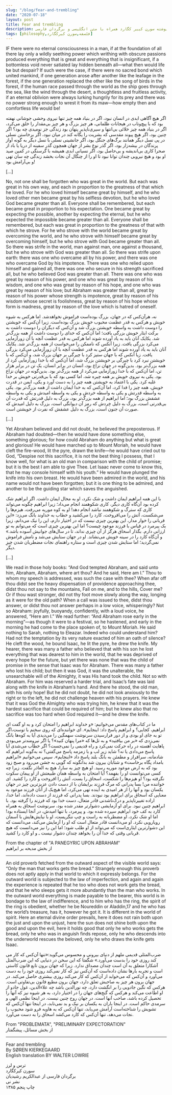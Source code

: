 ```yaml
---
slug: "/blog/fear-and-trembling"
date: "2020-07-18"
layout: post
title: Fear and trembling
description: بخش‌هایی از کتاب ترس و لرز نوشته سورن کییر کگارد همراه با متن انگلیسی و برگردان فارسی
tags: [philosophy,فلسفه,سورن کیرکگارد]
---
```



IF there were no eternal consciousness in a man, if at the foundation of all there lay only a wildly seething power which writhing with obscure passions produced everything that is great and everything that is insignificant, if a bottomless void never satiated lay hidden beneath all—what then would life be but despair? If such were the case, if there were no sacred bond which united mankind, if one generation arose after another like the leafage in the forest, if the one generation replaced the other like the song of birds in the forest, if the human race passed through the world as the ship goes through the sea, like the wind through the desert, a thoughtless and fruitless activity, if an eternal oblivion were always lurking hungrily for its prey and there was no power strong enough to wrest it from its maw—how empty then and comfortless life would be!

<div class="rtl">
اگر هیچ آگاهی ابدی در انسان نبود، اگر در بنیاد همه چیز تنها نیروی وحشی جوشانی نهفته بود که با پیچ‌و‌تاب در هیجانات ظلمانی، هر چیز بزرگ و هر چیز بی‌مقدار را خلق می‌کرد، اگر در بنیاد همه چیز خلائی بی‌انتها و سیری‌ناپذیر پنهان بود زندگی جز نومیدی چه بود؟ اگر چنین بود، اگر هیچ پیوند مقدسی که بشریت را یگانه کند در میان نبود، اگر برخاستن نسلی در پی نسل دیگر همانند برگ‌های جنگل بود، اگر جانشینی نسلی با نسل دیگر به گونه آواز پرندگان در بیشه‌زار بود، اگر گذر نوع بشر از جهان همچون گذر سفینه از دریا یا باد از صحرا کاری بی‌اندیشه و بی‌حاصل بود، اگر نسیانی ابدی همیشه با گرسنگی در کمین صید او بود و هیچ نیرویی چندان توانا نبود تا او را از چنگال آن نجات بخشد زندگی چه سان تهی و بی‌آرامش بود!
</div>

[...]

No, not one shall be forgotten who was great in the world. But each was great in his own way, and each in proportion to the greatness of that which he loved. For he who loved himself became great by himself, and he who loved other men became great by his selfless devotion, but he who loved God became greater than all. Everyone shall be remembered, but each became great in proportion to his expectation. One became great by expecting the possible, another by expecting the eternal, but he who expected the impossible became greater than all. Everyone shall be remembered, but each was great in proportion to the greatness of that with which he strove. For he who strove with the world became great by overcoming the world, and he who strove with himself became great by overcoming himself, but he who strove with God became greater than all. So there was strife in the world, man against man, one against a thousand, but he who strove with God was greater than all. So there was strife upon earth: there was one who overcame all by his power, and there was one who overcame God by his impotence. There was one who relied upon himself and gained all, there was one who secure in his strength sacrificed all, but he who believed God was greater than all. There was one who was great by reason of his power, and one who was great by reason of his wisdom, and one who was great by reason of his hope, and one who was great by reason of his love; but Abraham was greater than all, great by reason of his power whose strength is impotence, great by reason of his wisdom whose secret is foolishness, great by reason of his hope whose form is madness, great by reason of the love which is hatred of oneself.

<div class="rtl">
نه، هرآن‌کس که در جهان، بزرگ بوده‌است فراموش نخواهدشد. اما هرکس به شیوه خویش و هرکس به قدر عظمت محبوب خویش بزرگ بوده‌است. زیرا آن‌کس که خویشتن را دوست داشت به واسطه خویشتن بزرگ شد و آن‌کس که دیگران را دوست داشت به برکت ایثار خویش بزرگی یافت؛ اما آن‌کس که خدای را دوست داشت از همه بزرگ‌تر شد. یکایک آنان باید به یاد آورده شوند اما هرکس به قدر عظمت آنچه با آن زورآزمایی می‌کرد بزرگی یافت. زیرا آنکس که ناممکن را می‌خواست از همه بزرگ‌تر شد. یکایک آنان باید به یاد آورده شوند اما هرکس به قدر عظمت آنچه با آن زورآزمایی می‌کرد بزرگی یافت. زیا آنکس که با جهان ستیز کرد با چیرگی بر جهان بزرگ شد، و آن‌کس که با خویشتن نبرد کرد با چیرگی بر خویشتن بزرگ شد، اما آن‌کس که با خدا زورآزمایی کرد از همه بزرگ‌تر بود. بدین‌گونه در جهان نزاع بود، انسان در برابر انسان،‌ یک تن در برابر هزار تن، اما آن‌کس که با خدا زورآزمایی می‌کرد از همه بزرگ‌تر بود. بدین‌گونه در جهان نزاع بود. یکی به نیروی خویش بر همه چیره شد،‌ اما کسی بود که با بی‌قدرتی خویش بر خدا غلبه کرد. یکی با اعتماد به خویشتن همه چیز را به دست آورد و یکی، ایمن در قدرت خویش، همه چیز را فدا کرد، اما آن‌کس که به خدا ایمان داشت از همه بزرگ‌تر بود. یکی به واسطه قدرتش و یکی به واسطه خردش و یکی به واسطه امیدش و یکی به واسطه عشقش بزرگ بود؛ اما ابراهیم از همه بزرگ‌تر بود، بزرگ به دلیل قدرتش که قدرت آن بی‌قدرتی است، بزرگ به دلیل خِردش که رمز آن دیوانگی است، بزرگ به دلیل امیدش که صورت آن جنون است، بزرگ به دلیل عشقش که نفرت از خویشتن است.
</div>

[...]

Yet Abraham believed and did not doubt, he believed the preposterous. If Abraham had doubted—then he would have done something else, something glorious; for how could Abraham do anything but what is great and glorious! He would have marched up to Mount Moriah, he would have cleft the fire-wood, lit the pyre, drawn the knife—he would have cried out to God, “Despise not this sacrifice, it is not the best thing I possess, that I know well, for what is an old man in comparison with the child of promise; but it is the best I am able to give Thee. Let Isaac never come to know this, that he may console himself with his youth.” He would have plunged the knife into his own breast. He would have been admired in the world, and his name would not have been forgotten; but it is one thing to be admired, and another to be the guiding star which saves the anguished.

<div class="rtl">
با این همه ابراهیم ایمان داشت و شک نکرد، او به محال ایمان داشت. اگر ابراهیم شک کرده بود آن‌گاه کاری دیگر، کاری شکوهمند انجام می‌داد؛ زیرا ابراهیم چگونه می‌تواند کاری که سترگ و شکوهمند نباشد انجام دهد! او به کوه موریه می‌رفت، هیزم‌ها را می‌شکست، آتش را می‌افروخت، کارد را می‌کشید و خطاب به خداوند بانگ می‌زد:‌ «این قربانی را خوار مدار، این بهترین چیزی نیست که در اختیار دارم، این را نیک می‌دانم، زیرا یک پیرمرد در قیاس با فرزند موعود چیست؟ اما این بهترین چیزی است که می‌توانم به تو ارزانی دارم. بگذار اسحاق هرگز از آن چیزی نداند، تا در سال‌های جوانیش آسوده باشد.» و آن‌گاه کارد را در سینه خویش می‌نشاند. او در جهان ستایش می‌شد و نامش فراموش نمی‌گردید؛ اما ستایش شدن چیزی است و ستاره راهنمای نجات مضطربان شدن چیزِ دیگر.
</div>

[...]

We read in those holy books: “And God tempted Abraham, and said unto him, Abraham, Abraham, where art thou? And he said, Here am I.” Thou to whom my speech is addressed, was such the case with thee? When afar off thou didst see the heavy dispensation of providence approaching thee, didst thou not say to the mountains, Fall on me, and to the hills, Cover me? Or if thou wast stronger, did not thy foot move slowly along the way, longing as it were for the old path? When a call was issued to thee, didst thou answer, or didst thou not answer perhaps in a low voice, whisperingly? Not so Abraham: joyfully, buoyandy, confidently, with a loud voice, he answered, “Here am I.” We read further: “And Abraham rose early in the morning”—as though it were to a festival, so he hastened, and early in the morning he had come to the place spoken of, to Mount Moriah. He said nothing to Sarah, nothing to Eleazar. Indeed who could understand him? Had not the temptation by its very nature exacted of him an oath of silence? He cleft the wood, he bound Isaac, he lit the pyre, he drew the knife. My hearer, there was many a father who believed that with his son he lost everything that was dearest to him in the world, that he was deprived of every hope for the future, but yet there was none that was the child of promise in the sense that Isaac was for Abraham. There was many a father who lost his child; but then it was God, it was the unalterable, the unsearchable will of the Almighty, it was His hand took the child. Not so with Abraham. For him was reserved a harder trial, and Isaac’s fate was laid along with the knife in Abraham’s hand. And there he stood, the old man, with his only hope! But he did not doubt, he did not look anxiously to the right or to the left, he did not challenge heaven with his prayers. He knew that it was God the Almighty who was trying him, he knew that it was the hardest sacrifice that could be required of him; but he knew also that no sacrifice was too hard when God required it—and he drew the knife.

<div class="rtl">
ما در کتاب‌های مقدس می‌خوانیم: «و خداوند ابراهیم را امتحان کرد و به او گفت ای ابراهیم، کجایی؟ و ابراهیم پاسخ داد: اینجایم». ای خواننده‌ای که روی سخنم با توست،‌اگر تو به جای او بودی و از دور فرارسیدن سرنوشت سهمگین را می‌دیدی آیا به کو‌ه‌ها بانگ نمی‌زدی که «بر من بیافتید» و به تل‌ها که «مرا پنهان کنید»؟ یا اگر نیرومندتر می‌بودی پاهایت آهسته در راه حرکت نمی‌کرد و راه قدیمی را نمی‌جست؟ اگر خطاب می‌شدی آیا پاسخ می‌دادی یا نه؟ شاید زیر لب و با زمزمه پاسخ می‌گفتی؟ نه به‌گونه ابراهیم که شادمانه،‌ سرافراز و مطمئن به بانگ بلند پاسخ داد «اینجایم». سپس می‌خوانیم «ابراهیم بامداد پگاه برخاست» و شتابان بیرون شد بدانگونه که گویی به جشن می‌رود و صبح زود بود که به ارض موعود موریه رسید. او هیچ چیز به سارا،‌ هیچ به العاذر نگفت. زیرا چه کسی می‌توانست او را بفهمد؟ آیا امتحان به واسطه همان طبیعتش از او پیمان سکوت نگرفته بود؟ او هیزم‌ها را شکست، اسحاق را بست، آتش را افروخت و کارد را کشید. ای خواننده من! بسا پدرانی که مرگ فرزند برایشان با از دست دادن عزیزترین چیز در جهان یکسان بود و آنها را از هر امیدی به آینده تهی می‌کرد، اما هیچ‌یک از آنان فرزند موعود به معنایی که اسحاق برای ابراهیم بود نبودند. بسا پدرانی که فرزند از دست داده‌اند، اما خدا، اراده تغییرناپذیر و درک‌ناشدنی قادر متعال، دست خدا بود که فرزند را گرفته بود. با ابراهیم چنین نبود. برای او آزمایشی دشوارتر مقدر شده بود، سرنوشت اسحاق به همراه کارد به کف خود ابراهیم سپرده شده بود. و پیرمرد، با تنها امیدش، در آنجا ایستاده بود! اما او شک نکرد، او مضطربانه به راست و چپ ننگریست، او با نیایش‌هایش با آسمان رویارویی نکرد. او می‌دانست قادر متعال است که او را آزمایش می‌کند، می‌دانست که این دشوارترین ایثاری‌است که می‌تواند از او طلب شود؛ اما این را نیز می‌دانست که هیچ قربانی وقتی که خدا آن را بخواهد چندان دشوار نیست ـ و او کارد را کشید.
</div>

From the chapter of "A PANEGYRIC UPON ABRAHAM"<br>
از بخش مدیحه بر ابراهیم

---


An old proverb fetched from the outward aspect of the visible world says: “Only the man that works gets the bread.” Strangely enough this proverb does not aptly apply in that world to which it expressly belongs. For the outward world is subjected to the law of imperfection, and again and again the experience is repeated that he too who does not work gets the bread, and that he who sleeps gets it more abundantly than the man who works. In the outward world everything is made payable to the bearer, this world is in bondage to the law of indifference, and to him who has the ring, the spirit of the ring is obedient, whether he be Noureddin or Aladdin,17 and he who has the world’s treasure, has it, however he got it. It is different in the world of spirit. Here an eternal divine order prevails, here it does not rain both upon the just and upon the unjust, here the sun does not shine both upon the good and upon the evil, here it holds good that only he who works gets the bread, only he who was in anguish finds repose, only he who descends into the underworld rescues the beloved, only he who draws the knife gets Isaac.

<div class="rtl">
ضرب‌المثلی قدیمی ملهم از دنیای بیرونی و محسوس می‌گوید:‌«تنها آن‌کس که کار می ‌کند روزی خود را بدست می‌آورد.» شگفتا که این سخن در دنیایی که این ضرب‌المثل آشکارا متعلق به آن است چندان مصداق ندارد. زیرا که جهان برون تابع قانون کاستی است و تجربه بارها نشان داده‌است که آن‌کس نیز که کار نمی‌کند روزی خود را به دست می‌آورد و آن‌کس که می‌خوابد از آن‌کس که کار می‌کند روزی بیشتری حاصل می‌کند. در جهان برون هر چیز به صاحبش تعلق دارد، جهان برون مطیع فانون بی‌تفاوتی است. هرکس که نگین جادویی را بر انگشت دارد،‌ چه نورالدین باشد چه علاءالدین، غول جادو از او اطاعت می‌کند و هرکس که گنج‌های جهان را در اختیار دارد، به هر شیوه نیز که آنها را تحصیل کرده باشد،‌ صاحب آنها است. در جهان روح چنین نیست. در اینجا نظمی الهی و سرمدی حاکم است. در اینجا باران به یکسان بر نیک و بد نمی‌تابد، در اینجا تنها آن‌کس که تشویش را شناخته‌است آرامش می‌یابد، تنها آن‌کس که به هاویه فرو شود محبوب را نجات می‌دهد،‌ تنها آن‌کس که کارد می‌کشد اسحاق را به دست می‌آورد.
</div>

From "PROBLEMATA", "PRELIMINARY EXPECTORATION"<br>
از بخش مسائل، پیشگفتار

---

Fear and trembling<br>
By SØREN KIERKEGAARD<br>
English translation BY WALTER LOWRIE<br>

<div class="rtl">
ترس و لرز<br>
سورن کیرکگارد<br>
برگردان فارسی از عبدالکریم رشیدیان<br>
نشر نی<br>
چاپ پنجم ۱۳۸۵<br>
</div>
